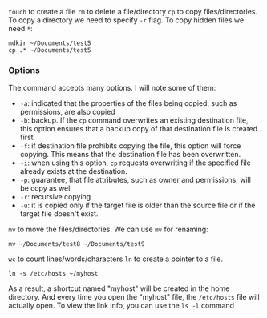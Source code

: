 `touch` to create a file
`rm` to delete a file/directory
`cp` to copy files/directories. To copy a directory we need to specify `-r` flag. To copy hidden files we need `*`:

```Shell
mdkir ~/Documents/test5
cp .* ~/Documents/test5
```

### Options
The command accepts many options. I will note some of them:
- `-a`: indicated that the properties of the files being copied, such as permissions, are also copied
- `-b`: backup. If the `cp` command overwrites an existing destination file, this option ensures that a backup copy of that destination file is created first.
- `-f`: if destination file prohibits copying the file, this option will force copying. This means that the destination file has been overwritten.
- `-i`: when using this option, `cp` requests overwriting if the specified file already exists at the destination.
- `-p`: guarantee, that file attributes, such as owner and permissions, will be copy as well
- `-r`: recursive copying
- `-u`: it is copied only if the target file is older than the source file or if the target file doesn't exist.

`mv` to move the files/directories. We can use `mv` for renaming:

```Shell
mv ~/Documents/test8 ~/Documents/test9
```

`wc` to count lines/words/characters
`ln` to create a pointer to a file.

```shell
ln -s /etc/hosts ~/myhost
```

As a result, a shortcut named "myhost" will be created in the home directory. And every time you open the "myhost" file, the `/etc/hosts` file will actually open. To view the link info, you can use the `ls -l` command